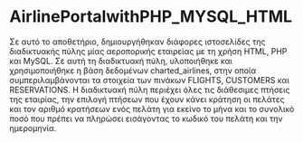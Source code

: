 # AirlinePortalwithPHP_MYSQL_HTML
Σε αυτό το αποθετήριο, δημιουργήθηκαν διάφορες ιστοσελίδες της διαδικτυακής πύλης μίας αεροπορικής εταιρείας με τη χρήση HTML, PHP και MySQL. Σε αυτή τη διαδικτυακή πύλη, υλοποιήθηκε και χρησιμοποιήθηκε η βάση δεδομένων charted_airlines, στην οποία συμπεριλαμβάνονται τα στοιχεία των πινάκων FLIGHTS, CUSTOMERS και RESERVATIONS. Η διαδικτυακή πύλη περιέχει όλες τις διάθεσιμες πτήσεις της εταιρίας, την επιλογή πτήσεων που έχουν κάνει κράτηση οι πελάτες και τον αριθμό κρατήσεων ενός πελάτη για εκείνο το μήνα και το συνολικό ποσό που πρέπει να πληρώσει εισάγοντας το κωδικό του πελάτη και την ημερομηνία.
